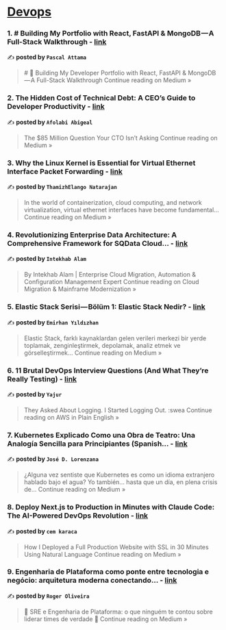 
<h1><a href=https://medium.com/tag/devops/recommended target="_blank" rel="noopener noreferrer">Devops</a></h1>
<h3>1. #  Building My Portfolio with React, FastAPI & MongoDB — A Full-Stack Walkthrough - <a href="https://medium.com/@attamapascalpedro/building-my-portfolio-with-react-fastapi-mongodb-a-full-stack-walkthrough-1d626633f67f?source=rss------devops-5" target="_blank" rel="noopener noreferrer">link</a></h3>

✍️ **posted by `Pascal Attama`**

<blockquote># 🚀 Building My Developer Portfolio with React, FastAPI & MongoDB — A Full-Stack Walkthrough
Continue reading on Medium »</blockquote>

<h3>2. The Hidden Cost of Technical Debt: A CEO’s Guide to Developer Productivity - <a href="https://medium.com/@houseofarby/the-hidden-cost-of-technical-debt-a-ceos-guide-to-developer-productivity-92ed4b6b5075?source=rss------devops-5" target="_blank" rel="noopener noreferrer">link</a></h3>

✍️ **posted by `Afolabi Abigeal `**

<blockquote>The $85 Million Question Your CTO Isn’t Asking
Continue reading on Medium »</blockquote>

<h3>3. Why the Linux Kernel is Essential for Virtual Ethernet Interface Packet Forwarding - <a href="https://thamizhelango.medium.com/why-the-linux-kernel-is-essential-for-virtual-ethernet-interface-packet-forwarding-3f80c59c11c8?source=rss------devops-5" target="_blank" rel="noopener noreferrer">link</a></h3>

✍️ **posted by `ThamizhElango Natarajan`**

<blockquote>In the world of containerization, cloud computing, and network virtualization, virtual ethernet interfaces have become fundamental…
Continue reading on Medium »</blockquote>

<h3>4.  Revolutionizing Enterprise Data Architecture: A Comprehensive Framework for SQData Cloud… - <a href="https://medium.com/cloud-automation-mainframe-modernization/revolutionizing-enterprise-data-architecture-a-comprehensive-framework-for-sqdata-cloud-03992d269b79?source=rss------devops-5" target="_blank" rel="noopener noreferrer">link</a></h3>

✍️ **posted by `Intekhab Alam`**

<blockquote>By Intekhab Alam | Enterprise Cloud Migration, Automation & Configuration Management Expert
Continue reading on Cloud Migration & Mainframe Modernization »</blockquote>

<h3>5. Elastic Stack Serisi — Bölüm 1: Elastic Stack Nedir? - <a href="https://medium.com/@emirhan.yildizhan/elastic-stack-serisi-b%C3%B6l%C3%BCm-1-elastic-stack-nedir-35dfb0511735?source=rss------devops-5" target="_blank" rel="noopener noreferrer">link</a></h3>

✍️ **posted by `Emirhan Yıldızhan`**

<blockquote>Elastic Stack, farklı kaynaklardan gelen verileri merkezi bir yerde toplamak, zenginleştirmek, depolamak, analiz etmek ve görselleştirmek…
Continue reading on Medium »</blockquote>

<h3>6. 11 Brutal DevOps Interview Questions (And What They’re Really Testing) - <a href="https://aws.plainenglish.io/11-brutal-devops-interview-questions-and-what-theyre-really-testing-dca22ec45126?source=rss------devops-5" target="_blank" rel="noopener noreferrer">link</a></h3>

✍️ **posted by `Yajur`**

<blockquote>They Asked About Logging. I Started Logging Out. :swea
Continue reading on AWS in Plain English »</blockquote>

<h3>7. Kubernetes Explicado Como una Obra de Teatro: Una Analogía Sencilla para Principiantes (Spanish… - <a href="https://medium.com/@jodanielorenzana/kubernetes-explicado-como-una-obra-de-teatro-una-analog%C3%ADa-sencilla-para-principiantes-spanish-df6c42f0b083?source=rss------devops-5" target="_blank" rel="noopener noreferrer">link</a></h3>

✍️ **posted by `José D. Lorenzana`**

<blockquote>¿Alguna vez sentiste que Kubernetes es como un idioma extranjero hablado bajo el agua? Yo también… hasta que un día, en plena crisis de…
Continue reading on Medium »</blockquote>

<h3>8.  Deploy Next.js to Production in Minutes with Claude Code: The AI-Powered DevOps Revolution - <a href="https://medium.com/@cem.karaca/deploy-next-js-to-production-in-minutes-with-claude-code-the-ai-powered-devops-revolution-bb0b11625ea6?source=rss------devops-5" target="_blank" rel="noopener noreferrer">link</a></h3>

✍️ **posted by `cem karaca`**

<blockquote>How I Deployed a Full Production Website with SSL in 30 Minutes Using Natural Language
Continue reading on Medium »</blockquote>

<h3>9. Engenharia de Plataforma como ponte entre tecnologia e negócio: arquitetura moderna conectando… - <a href="https://medium.com/@rogeroliveira86/engenharia-de-plataforma-como-ponte-entre-tecnologia-e-neg%C3%B3cio-arquitetura-moderna-conectando-b8fd0bd86fb8?source=rss------devops-5" target="_blank" rel="noopener noreferrer">link</a></h3>

✍️ **posted by `Roger Oliveira`**

<blockquote>🚨 SRE e Engenharia de Plataforma: o que ninguém te contou sobre liderar times de verdade 🚀
Continue reading on Medium »</blockquote>

